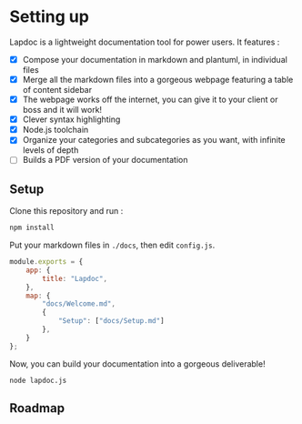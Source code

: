 # Setting up

Lapdoc is a lightweight documentation tool for power users. It features :

- [x] Compose your documentation in markdown and plantuml, in individual files
- [x] Merge all the markdown files into a gorgeous webpage featuring a table of content sidebar
- [x] The webpage works off the internet, you can give it to your client or boss and it will work!
- [x] Clever syntax highlighting
- [x] Node.js toolchain
- [x] Organize your categories and subcategories as you want, with infinite levels of depth
- [ ] Builds a PDF version of your documentation

## Setup

Clone this repository and run :
```bash
npm install
```
Put your markdown files in `./docs`, then edit `config.js`.

```javascript
module.exports = {
    app: {
        title: "Lapdoc",
    },
    map: {
        "docs/Welcome.md",
        {
            "Setup": ["docs/Setup.md"]
        },
    }
};

```

Now, you can build your documentation into a gorgeous deliverable!
```
node lapdoc.js
```

## Roadmap






